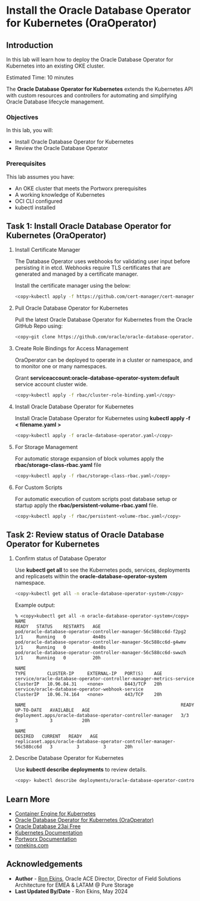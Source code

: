 # Install the Oracle Database Operator for Kubernetes (OraOperator)

## Introduction

In this lab will learn how to deploy the Oracle Database Operator for Kubernetes into an existing OKE cluster.

Estimated Time: 10 minutes

The **Oracle Database Operator for Kubernetes** extends the Kubernetes API with custom resources and controllers for automating and simplifying Oracle Database lifecycle management.

### Objectives

In this lab, you will:

* Install Oracle Database Operator for Kubernetes
* Review the Oracle Database Operator

### Prerequisites

This lab assumes you have:

* An OKE cluster that meets the Portworx prerequisites
* A working knowledge of Kubernetes
* OCI CLI configured
* kubectl installed

## Task 1: Install Oracle Database Operator for Kubernetes (OraOperator)

1. Install Certificate Manager

   The Database Operator uses webhooks for validating user input before persisting it in etcd. Webhooks require TLS certificates that are generated and managed by a certificate manager.

   Install the certificate manager using the below:

    ```bash
    <copy>kubectl apply -f https://github.com/cert-manager/cert-manager/releases/download/v1.14.4/cert-manager.yaml </copy>
    ```

2. Pull Oracle Database Operator for Kubernetes

   Pull the latest Oracle Database Operator for Kubernetes from the Oracle GitHub Repo using:

     ```bash
     <copy>git clone https://github.com/oracle/oracle-database-operator.git</copy>
     ```

3. Create Role Bindings for Access Management

   OraOperator can be deployed to operate in a cluster or namespace, and to monitor one or many namespaces.

   Grant **serviceaccount:oracle-database-operator-system:default** service account cluster wide.

     ```bash
     <copy>kubectl apply -f rbac/cluster-role-binding.yaml</copy>
     ```

4. Install Oracle Database Operator for Kubernetes

   Install Oracle Database Operator for Kubernetes using **kubectl apply -f < filename.yaml >**

     ```bash
     <copy>kubectl apply -f oracle-database-operator.yaml</copy>
     ```

5. For Storage Management

   For automatic storage expansion of block volumes apply the **rbac/storage-class-rbac.yaml** file

    ```bash
    <copy>kubectl apply -f rbac/storage-class-rbac.yaml</copy>
    ```

6. For Custom Scripts

   For automatic execution of custom scripts post database setup or startup apply the **rbac/persistent-volume-rbac.yaml** file.

    ```bash
    <copy>kubectl apply -f rbac/persistent-volume-rbac.yaml</copy>
    ```

## Task 2: Review status of Oracle Database Operator for Kubernetes

1. Confirm status of Database Operator

   Use **kubectl get all** to see the Kubernetes pods, services, deployments and replicasets within the **oracle-database-operator-system** namespace.

    ```bash
    <copy>kubectl get all -n oracle-database-operator-system</copy>
    ```

   Example output:

    ```text
    % <copy>kubectl get all -n oracle-database-operator-system</copy>
    NAME                                                               READY   STATUS    RESTARTS   AGE
    pod/oracle-database-operator-controller-manager-56c588cc6d-f2pg2   1/1     Running   0          4m40s
    pod/oracle-database-operator-controller-manager-56c588cc6d-g4wmv   1/1     Running   0          4m40s
    pod/oracle-database-operator-controller-manager-56c588cc6d-swwzh   1/1     Running   0          20h

    NAME                                                                  TYPE        CLUSTER-IP     EXTERNAL-IP   PORT(S)    AGE
    service/oracle-database-operator-controller-manager-metrics-service   ClusterIP   10.96.84.31    <none>        8443/TCP   20h
    service/oracle-database-operator-webhook-service                      ClusterIP   10.96.74.164   <none>        443/TCP    20h

    NAME                                                          READY   UP-TO-DATE   AVAILABLE   AGE
    deployment.apps/oracle-database-operator-controller-manager   3/3     3            3           20h

    NAME                                                                     DESIRED   CURRENT   READY   AGE
    replicaset.apps/oracle-database-operator-controller-manager-56c588cc6d   3         3         3       20h
    ```

2. Describe Database Operator for Kubernetes

   Use **kubectl describe deployments** to review details.

    ```bash
    <copy> kubectl describe deployments/oracle-database-operator-controller-manager -n oracle-database-operator-system </copy>
    ````

## Learn More

* [Container Engine for Kubernetes](https://docs.oracle.com/en-us/iaas/Content/ContEng/home.htm)
* [Oracle Database Operator for Kubernetes (OraOperator)](https://github.com/oracle/oracle-database-operator)
* [Oracle Database 23ai Free](https://www.oracle.com/database/free/)
* [Kubernetes Documentation](https://kubernetes.io/docs/home/)
* [Portworx Documentation](https://docs.portworx.com/portworx-enterprise/)
* [ronekins.com](https://ronekins.com/)

## Acknowledgements

* **Author** - [Ron Ekins](https://ace.oracle.com/apex/ace/profile/ronekins), Oracle ACE Director, Director of Field Solutions Architecture for EMEA & LATAM @ Pure Storage
* **Last Updated By/Date** - Ron Ekins, May 2024
